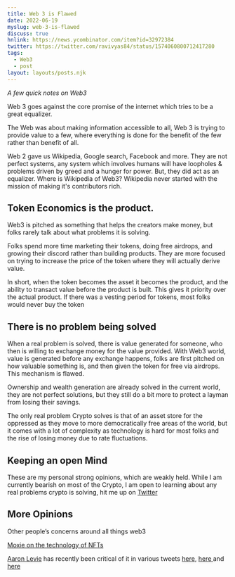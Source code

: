```yaml
--- 
title: Web 3 is Flawed
date: 2022-06-19
myslug: web-3-is-flawed
discuss: true
hnlink: https://news.ycombinator.com/item?id=32972384
twitter: https://twitter.com/ravivyas84/status/1574060800712417280
tags: 
  - Web3
  - post
layout: layouts/posts.njk
---
```

*A few quick notes on Web3*

Web 3 goes against the core promise of the internet which tries to be a great equalizer. 

The Web was about making information accessible to all, Web 3 is trying to provide value to a few, where everything is done for the benefit of the few rather than benefit of all. 

Web 2 gave us Wikipedia, Google search, Facebook and more. They are not perfect systems, any system which involves humans will have loopholes & problems driven by greed and a hunger for power. But, they did act as an equalizer.
Where is Wikipedia of Web3? Wikipedia never started with the mission of making it's contributors rich. 

## Token Economics is the product.

Web3 is pitched as something that helps the creators make money, but folks rarely talk about what problems it is solving. 

Folks spend more time marketing their tokens, doing free airdrops, and growing their discord rather than building products. They are more focused on trying to increase the price of the token where they will actually derive value. 

In short, when the token becomes the asset it becomes the product, and the ability to transact value before the product is built. This gives it priority over the actual product. If there was a vesting period for tokens, most folks would never buy the token 

## There is no problem being solved

When a real problem is solved, there is value generated for someone, who then is willing to exchange money for the value provided. With Web3 world, value is generated before any exchange happens, folks are first pitched on how valuable something is, and then given the token for free via airdrops. This mechanism is flawed. 

Ownership and wealth generation are already solved in the current world, they are not perfect solutions, but they still do a bit more to protect a layman from losing their savings.

The only real problem Crypto solves is that of an asset store for the oppressed as they move to more democratically free areas of the world, but it comes with a lot of complexity as technology is hard for most folks and the rise of losing money due to rate fluctuations. 

## Keeping an open Mind

These are my personal strong opinions, which are weakly held. While I am currently bearish on most of the Crypto, I am open to learning about any real problems crypto is solving, hit me up on [Twitter](https://twitter.com/ravivyas84)

## More Opinions
Other people’s concerns around all things web3

[Moxie on the technology of NFTs](https://moxie.org/2022/01/07/web3-first-impressions.html)

[Aaron Levie](https://twitter.com/levie) has recently been critical of it in various tweets [here](https://twitter.com/levie/status/1538183603510575106?s=21&t=6OwOSnU1tNVTBLTLLEPUjg), [here ](https://twitter.com/levie/status/1538228322290651136?s=21&t=hU494Yb5Ex2nRfbQTeU7Dw) and [here](https://twitter.com/levie/status/1537432154811944966)



